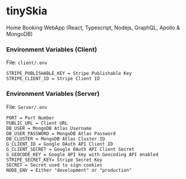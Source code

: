 # tinySkia
Home Booking WebApp (React, Typescript, Nodejs, GraphQL, Apollo &amp; MongoDB)

### Environment Variables (Client)
File: ``client/.env``
```
STRIPE_PUBLISHABLE_KEY = Stripe Publishable Key
STRIPE_CLIENT_ID = Stripe Client ID
```

### Environment Variables (Server)
File: ``Server/.env``
```
PORT = Port Number
PUBLIC_URL = Client URL
DB_USER = MongoDB Atlas Username
DB_USER_PASSWORD = MongoDB Atlas Password
DB_CLUSTER = MongoDB Atlas Cluster ID
G_CLIENT_ID = Google OAuth API Client ID
G_CLIENT_SECRET = Google OAuth API Client Secret
G_GEOCODE_KEY = Google API key with Geocoding API enabled
STRIPE_SECRET_KEY= Stripe Secret Key
SECRET = Secret used to sign cookies
NODE_ENV = Either "development" or "production"
```

